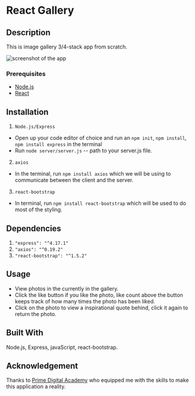 # React Gallery

## Description


This is image gallery 3/4-stack app from scratch.

![screenshot of the app]()

### Prerequisites

- [Node.js](https://nodejs.org/en/)
- [React](https://reactjs.org/)

## Installation

1. `Node.js/Express`
  - Open up your code editor of choice and run an `npm init`, `npm install`, `npm install express` in the terminal
  - Run `node server/server.js` -- path to your server.js file.

2. `axios`
  - In the terminal, run `npm install axios` which we will be using to communicate between the client and the server.

3. `react-bootstrap`
  - In terminal, run `npm install react-bootstrap` which will be used to do most of the styling.
    

## Dependencies

1. `"express": "^4.17.1"`
2. `"axios": "^0.19.2"`
2. `"react-bootstrap": "^1.5.2"`

## Usage

- View photos in the currently in the gallery.
- Click the like button if you like the photo, like count above the button keeps track of how many times the photo has been liked.
- Click on the photo to view a inspirational quote behind, click it again to return the photo.

## Built With

 Node.js, Express, javaScript, react-bootstrap.

## Acknowledgement
Thanks to [Prime Digital Academy](www.primeacademy.io) who equipped me with the skills to make this application a reality.